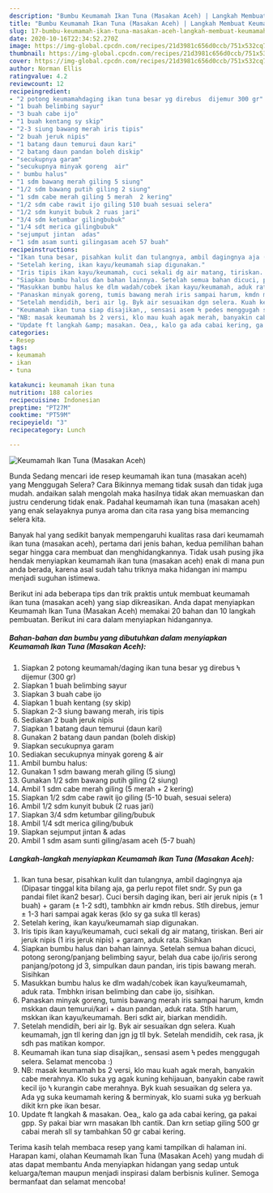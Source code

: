 ```yaml
---
description: "Bumbu Keumamah Ikan Tuna (Masakan Aceh) | Langkah Membuat Keumamah Ikan Tuna (Masakan Aceh) Yang Enak Dan Lezat"
title: "Bumbu Keumamah Ikan Tuna (Masakan Aceh) | Langkah Membuat Keumamah Ikan Tuna (Masakan Aceh) Yang Enak Dan Lezat"
slug: 17-bumbu-keumamah-ikan-tuna-masakan-aceh-langkah-membuat-keumamah-ikan-tuna-masakan-aceh-yang-enak-dan-lezat
date: 2020-10-16T22:34:52.270Z
image: https://img-global.cpcdn.com/recipes/21d3981c656d0ccb/751x532cq70/keumamah-ikan-tuna-masakan-aceh-foto-resep-utama.jpg
thumbnail: https://img-global.cpcdn.com/recipes/21d3981c656d0ccb/751x532cq70/keumamah-ikan-tuna-masakan-aceh-foto-resep-utama.jpg
cover: https://img-global.cpcdn.com/recipes/21d3981c656d0ccb/751x532cq70/keumamah-ikan-tuna-masakan-aceh-foto-resep-utama.jpg
author: Norman Ellis
ratingvalue: 4.2
reviewcount: 12
recipeingredient:
- "2 potong keumamahdaging ikan tuna besar yg direbus  dijemur 300 gr"
- "1 buah belimbing sayur"
- "3 buah cabe ijo"
- "1 buah kentang sy skip"
- "2-3 siung bawang merah iris tipis"
- "2 buah jeruk nipis"
- "1 batang daun temurui daun kari"
- "2 batang daun pandan boleh diskip"
- "secukupnya garam"
- "secukupnya minyak goreng  air"
- " bumbu halus"
- "1 sdm bawang merah giling 5 siung"
- "1/2 sdm bawang putih giling 2 siung"
- "1 sdm cabe merah giling 5 merah  2 kering"
- "1/2 sdm cabe rawit ijo giling 510 buah sesuai selera"
- "1/2 sdm kunyit bubuk 2 ruas jari"
- "3/4 sdm ketumbar gilingbubuk"
- "1/4 sdt merica gilingbubuk"
- "sejumput jintan  adas"
- "1 sdm asam sunti gilingasam aceh 57 buah"
recipeinstructions:
- "Ikan tuna besar, pisahkan kulit dan tulangnya, ambil dagingnya aja (Dipasar tinggal kita bilang aja, ga perlu repot filet sndr. Sy pun ga pandai filet ikan2 besar). Cuci bersih daging ikan, beri air jeruk nipis (± 1 buah) + garam (± 1-2 sdt), tambhkn air kmdn rebus. Stlh direbus, jemur ± 1-3 hari sampai agak keras (klo sy ga suka tll keras)"
- "Setelah kering, ikan kayu/keumamah siap digunakan."
- "Iris tipis ikan kayu/keumamah, cuci sekali dg air matang, tiriskan. Beri air jeruk nipis (1 iris jeruk nipis) + garam, aduk rata. Sisihkan"
- "Siapkan bumbu halus dan bahan lainnya. Setelah semua bahan dicuci, potong serong/panjang belimbing sayur, belah dua cabe ijo/iris serong panjang/potong jd 3, simpulkan daun pandan, iris tipis bawang merah. Sisihkan"
- "Masukkan bumbu halus ke dlm wadah/cobek ikan kayu/keumamah, aduk rata. Tmbhkn irisan belimbing dan cabe ijo, sisihkan."
- "Panaskan minyak goreng, tumis bawang merah iris sampai harum, kmdn mskkan daun temurui/kari + daun pandan, aduk rata. Stlh harum, mskkan ikan kayu/keumamah. Beri sdkt air, biarkan mendidih."
- "Setelah mendidih, beri air lg. Byk air sesuaikan dgn selera. Kuah keumamah, jgn tll kering dan jgn jg tll byk. Setelah mendidih, cek rasa, jk sdh pas matikan kompor."
- "Keumamah ikan tuna siap disajikan,, sensasi asem Ϟ pedes menggugah selera. Selamat mencoba :)"
- "NB: masak keumamah bs 2 versi, klo mau kuah agak merah, banyakin cabe merahnya. Klo suka yg agak kuning kehijauan, banyakin cabe rawit kecil ijo Ϟ kurangin cabe merahnya. Byk kuah sesuaikan dg selera ya. Ada yg suka keumamah kering &amp; berminyak, klo suami suka yg berkuah dikit krn pke ikan besar."
- "Update ft langkah &amp; masakan. Oea,, kalo ga ada cabai kering, ga pakai gpp. Sy pakai biar wrn masakan lbh cantik. Dan krn setiap giling 500 gr cabai merah sll sy tambahkan 50 gr cabai kering."
categories:
- Resep
tags:
- keumamah
- ikan
- tuna

katakunci: keumamah ikan tuna 
nutrition: 188 calories
recipecuisine: Indonesian
preptime: "PT27M"
cooktime: "PT59M"
recipeyield: "3"
recipecategory: Lunch

---
```



![Keumamah Ikan Tuna (Masakan Aceh)](https://img-global.cpcdn.com/recipes/21d3981c656d0ccb/751x532cq70/keumamah-ikan-tuna-masakan-aceh-foto-resep-utama.jpg)

Bunda Sedang mencari ide resep keumamah ikan tuna (masakan aceh) yang Menggugah Selera? Cara Bikinnya memang tidak susah dan tidak juga mudah. andaikan salah mengolah maka hasilnya tidak akan memuaskan dan justru cenderung tidak enak. Padahal keumamah ikan tuna (masakan aceh) yang enak selayaknya punya aroma dan cita rasa yang bisa memancing selera kita.



Banyak hal yang sedikit banyak mempengaruhi kualitas rasa dari keumamah ikan tuna (masakan aceh), pertama dari jenis bahan, kedua pemilihan bahan segar hingga cara membuat dan menghidangkannya. Tidak usah pusing jika hendak menyiapkan keumamah ikan tuna (masakan aceh) enak di mana pun anda berada, karena asal sudah tahu triknya maka hidangan ini mampu menjadi suguhan istimewa.


Berikut ini ada beberapa tips dan trik praktis untuk membuat keumamah ikan tuna (masakan aceh) yang siap dikreasikan. Anda dapat menyiapkan Keumamah Ikan Tuna (Masakan Aceh) memakai 20 bahan dan 10 langkah pembuatan. Berikut ini cara dalam menyiapkan hidangannya.

<!--inarticleads1-->

##### Bahan-bahan dan bumbu yang dibutuhkan dalam menyiapkan Keumamah Ikan Tuna (Masakan Aceh):

1. Siapkan 2 potong keumamah/daging ikan tuna besar yg direbus Ϟ dijemur (300 gr)
1. Siapkan 1 buah belimbing sayur
1. Siapkan 3 buah cabe ijo
1. Siapkan 1 buah kentang (sy skip)
1. Siapkan 2-3 siung bawang merah, iris tipis
1. Sediakan 2 buah jeruk nipis
1. Siapkan 1 batang daun temurui (daun kari)
1. Gunakan 2 batang daun pandan (boleh diskip)
1. Siapkan secukupnya garam
1. Sediakan secukupnya minyak goreng &amp; air
1. Ambil  bumbu halus:
1. Gunakan 1 sdm bawang merah giling (5 siung)
1. Gunakan 1/2 sdm bawang putih giling (2 siung)
1. Ambil 1 sdm cabe merah giling (5 merah + 2 kering)
1. Siapkan 1/2 sdm cabe rawit ijo giling (5-10 buah, sesuai selera)
1. Ambil 1/2 sdm kunyit bubuk (2 ruas jari)
1. Siapkan 3/4 sdm ketumbar giling/bubuk
1. Ambil 1/4 sdt merica giling/bubuk
1. Siapkan sejumput jintan &amp; adas
1. Ambil 1 sdm asam sunti giling/asam aceh (5-7 buah)




<!--inarticleads2-->

##### Langkah-langkah menyiapkan Keumamah Ikan Tuna (Masakan Aceh):

1. Ikan tuna besar, pisahkan kulit dan tulangnya, ambil dagingnya aja (Dipasar tinggal kita bilang aja, ga perlu repot filet sndr. Sy pun ga pandai filet ikan2 besar). Cuci bersih daging ikan, beri air jeruk nipis (± 1 buah) + garam (± 1-2 sdt), tambhkn air kmdn rebus. Stlh direbus, jemur ± 1-3 hari sampai agak keras (klo sy ga suka tll keras)
1. Setelah kering, ikan kayu/keumamah siap digunakan.
1. Iris tipis ikan kayu/keumamah, cuci sekali dg air matang, tiriskan. Beri air jeruk nipis (1 iris jeruk nipis) + garam, aduk rata. Sisihkan
1. Siapkan bumbu halus dan bahan lainnya. Setelah semua bahan dicuci, potong serong/panjang belimbing sayur, belah dua cabe ijo/iris serong panjang/potong jd 3, simpulkan daun pandan, iris tipis bawang merah. Sisihkan
1. Masukkan bumbu halus ke dlm wadah/cobek ikan kayu/keumamah, aduk rata. Tmbhkn irisan belimbing dan cabe ijo, sisihkan.
1. Panaskan minyak goreng, tumis bawang merah iris sampai harum, kmdn mskkan daun temurui/kari + daun pandan, aduk rata. Stlh harum, mskkan ikan kayu/keumamah. Beri sdkt air, biarkan mendidih.
1. Setelah mendidih, beri air lg. Byk air sesuaikan dgn selera. Kuah keumamah, jgn tll kering dan jgn jg tll byk. Setelah mendidih, cek rasa, jk sdh pas matikan kompor.
1. Keumamah ikan tuna siap disajikan,, sensasi asem Ϟ pedes menggugah selera. Selamat mencoba :)
1. NB: masak keumamah bs 2 versi, klo mau kuah agak merah, banyakin cabe merahnya. Klo suka yg agak kuning kehijauan, banyakin cabe rawit kecil ijo Ϟ kurangin cabe merahnya. Byk kuah sesuaikan dg selera ya. Ada yg suka keumamah kering &amp; berminyak, klo suami suka yg berkuah dikit krn pke ikan besar.
1. Update ft langkah &amp; masakan. Oea,, kalo ga ada cabai kering, ga pakai gpp. Sy pakai biar wrn masakan lbh cantik. Dan krn setiap giling 500 gr cabai merah sll sy tambahkan 50 gr cabai kering.




Terima kasih telah membaca resep yang kami tampilkan di halaman ini. Harapan kami, olahan Keumamah Ikan Tuna (Masakan Aceh) yang mudah di atas dapat membantu Anda menyiapkan hidangan yang sedap untuk keluarga/teman maupun menjadi inspirasi dalam berbisnis kuliner. Semoga bermanfaat dan selamat mencoba!
